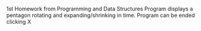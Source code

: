 1st Homework from Programming and Data Structures
Program displays a pentagon rotating and expanding/shrinking in time.
Program can be ended clicking X
